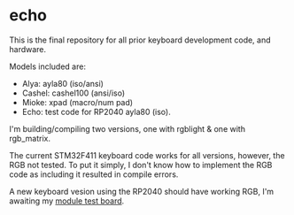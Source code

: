 # echo
This is the final repository for all prior keyboard development code, and hardware.

Models included are: 
+ Alya: ayla80 (iso/ansi)
+ Cashel: cashel100 (ansi/iso)
+ Mioke: xpad (macro/num pad)
+ Echo: test code for RP2040 ayla80 (iso).

I'm building/compiling two versions, one with rgblight & one with rgb_matrix.

The current STM32F411 keyboard code works for all versions, however, the RGB not tested.
To put it simply, I don't know how to implement the RGB code as including it resulted in compile errors.

A new keyboard vesion using the RP2040 should have working RGB, I'm awaiting my [module test board](https://hackaday.io/project/198392/log/237192-rp2040-version).
